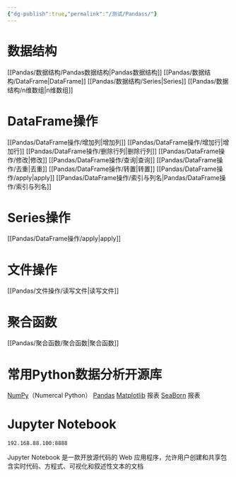 ```yaml
---
{"dg-publish":true,"permalink":"/测试/Pandass/"}
---
```


# 数据结构
[[Pandas/数据结构/Pandas数据结构\|Pandas数据结构]]
[[Pandas/数据结构/DataFrame\|DataFrame]]
[[Pandas/数据结构/Series\|Series]]
[[Pandas/数据结构/n维数组\|n维数组]]
# DataFrame操作
[[Pandas/DataFrame操作/增加列\|增加列]]
[[Pandas/DataFrame操作/增加行\|增加行]]
[[Pandas/DataFrame操作/删除行列\|删除行列]]
[[Pandas/DataFrame操作/修改\|修改]]
[[Pandas/DataFrame操作/查询\|查询]]
[[Pandas/DataFrame操作/去重\|去重]]
[[Pandas/DataFrame操作/转置\|转置]]
[[Pandas/DataFrame操作/apply\|apply]]
[[Pandas/DataFrame操作/索引与列名\|Pandas/DataFrame操作/索引与列名]]
# Series操作
[[Pandas/DataFrame操作/apply\|apply]]
# 文件操作
[[Pandas/文件操作/读写文件\|读写文件]]
# 聚合函数
[[Pandas/聚合函数/聚合函数\|聚合函数]]
# 常用Python数据分析开源库
[NumPy](https://numpy.org/)（Numercal Python）
[Pandas](https://pandas.pydata.org/)
[Matplotlib](https://matplotlib.org/) 报表
[SeaBorn](https://seaborn.pydata.org/) 报表
# Jupyter Notebook
```
192.168.88.100:8888
```
Jupyter Notebook 是一款开放源代码的 Web 应用程序，允许用户创建和共享包含实时代码、方程式、可视化和叙述性文本的文档


